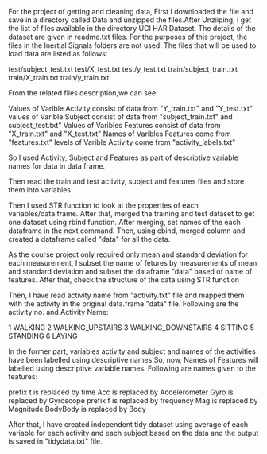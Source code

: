 For the project of getting and cleaning data, First I downloaded the file and save in a directory called Data and unzipped the files.After Unziiping, i get the list of files available in the directory UCI HAR Dataset. The details of the dataset are given in readme.txt files. For the purposes of this project, the files in the Inertial Signals folders are not used. The files that will be used to load data are listed as follows:

test/subject_test.txt
test/X_test.txt
test/y_test.txt
train/subject_train.txt
train/X_train.txt
train/y_train.txt

From the related files description,we can see:

Values of Varible Activity consist of data from "Y_train.txt" and "Y_test.txt"
values of Varible Subject consist of data from "subject_train.txt" and subject_test.txt"
Values of Varibles Features consist of data from "X_train.txt" and "X_test.txt"
Names of Varibles Features come from "features.txt"
levels of Varible Activity come from "activity_labels.txt"

So I used Activity, Subject and Features as part of descriptive variable names for data in data frame.

Then read the train and test activity, subject and  features files and store them into variables.

Then I used STR function to look at the properties of each variables/data.frame. After that, merged the training and test dataset to get one dataset using rbind function. After merging, set names of the each dataframe in the next command. Then, using cbind, merged column and created a dataframe called "data" for all the data. 

As the course project only required only mean and standard deviation for each measurement, I subset the name of fetures by measurements of mean and standard deviation and subset the dataframe "data" based of name of features. After that, check the structure of the data using STR function

Then, I have read activity name from "activity.txt" file and mapped them with the activity in the original data.frame "data" file.  Following are the activity no. and Activity Name:

1 WALKING
2 WALKING_UPSTAIRS
3 WALKING_DOWNSTAIRS
4 SITTING
5 STANDING
6 LAYING


In the former part, variables activity and subject and names of the activities have been labelled using descriptive names.So, now, Names of Features will labelled using descriptive variable names. Following are names given to the features:

prefix t is replaced by time
Acc is replaced by Accelerometer
Gyro is replaced by Gyroscope
prefix f is replaced by frequency
Mag is replaced by Magnitude
BodyBody is replaced by Body

After that, I have created independent tidy dataset using average of each variable for each activity and each subject based on the data and the output is saved in "tidydata.txt" file.


